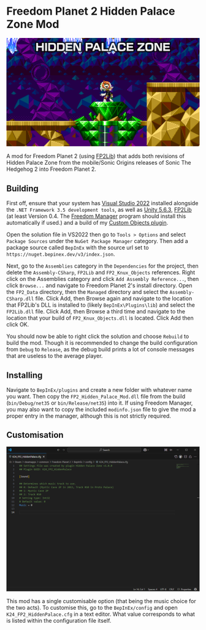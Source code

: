 # Freedom Planet 2 Hidden Palace Zone Mod

![](./readme_imgs/main.png)

A mod for Freedom Planet 2 (using [FP2Lib](https://github.com/Kuborros/FP2Lib)) that adds both revisions of Hidden Palace Zone from the mobile/Sonic Origins releases of Sonic The Hedgehog 2 into Freedom Planet 2.

## Building

First off, ensure that your system has [Visual Studio 2022](https://visualstudio.microsoft.com/) installed alongside the `.NET Framework 3.5 development tools`, as well as [Unity 5.6.3](https://unity.com/releases/editor/whats-new/5.6.3#installs), [FP2Lib](https://github.com/Kuborros/FP2Lib) (at least Version 0.4. The [Freedom Manager](https://github.com/Kuborros/FreedomManager) program should install this automatically if used.) and a build of my [Custom Objects plugin](https://github.com/Knuxfan24/Freedom-Planet-2-Custom-Objects).

Open the solution file in VS2022 then go to `Tools > Options` and select `Package Sources` under the `NuGet Package Manager` category. Then add a package source called `BepInEx` with the source url set to `https://nuget.bepinex.dev/v3/index.json`.

Next, go to the `Assemblies` category in the `Dependencies` for the project, then delete the `Assembly-CSharp`, `FP2Lib` and `FP2_Knux_Objects` references. Right click on the Assemblies category and click `Add Assembly Reference...`, then click `Browse...` and navigate to Freedom Planet 2's install directory. Open the `FP2_Data` directory, then the `Managed` directory and select the `Assembly-CSharp.dll` file. Click Add, then Browse again and navigate to the location that FP2Lib's DLL is installed to (likely `BepInEx\Plugins\lib`) and select the `FP2Lib.dll` file. Click Add, then Browse a third time and navigate to the location that your build of `FP2_Knux_Objects.dll` is located. Click Add then click OK.

You should now be able to right click the solution and choose `Rebuild` to build the mod. Though it is recommended to change the build configuration from `Debug` to `Release`, as the debug build prints a lot of console messages that are useless to the average player.

## Installing

Navigate to `BepInEx/plugins` and create a new folder with whatever name you want. Then copy the `FP2_Hidden_Palace_Mod.dll` file from the build (`bin/Debug/net35` or `bin/Release/net35`) into it. If using Freedom Manager, you may also want to copy the included `modinfo.json` file to give the mod a proper entry in the manager, although this is not strictly required.

## Customisation

![](./readme_imgs/config.png)

This mod has a single customisable option (that being the music choice for the two acts). To customise this, go to the `BepInEx/config` and open `K24_FP2_HiddenPalace.cfg` in a text editor. What value corresponds to what is listed within the configuration file itself.